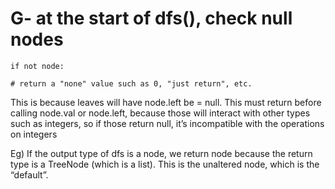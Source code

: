 # G- at the start of dfs(), check null nodes

`if not node:`

`# return a "none" value such as 0, "just return", etc.`

This is because leaves will have node.left be = null. This must return before calling node.val or node.left, because those will interact with other types such as integers, so if those return null, it’s incompatible with the operations on integers

Eg) If the output type of dfs is a node, we return node because the return type is a TreeNode (which is a list). This is the unaltered node, which is the “default”.